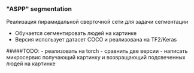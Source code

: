 ### "ASPP" segmentation
Реализация пирамидальной сверточной сети для задачи сегментации
 - Обучается сегментировать людей на картинке
 - Версия использует датасет COCO и реализована на TF2/Keras
 
 #####TODO:
    - реализовать на torch
    - сравнить две версии
    - написать микросервис получающий картинку 
      и возвращающий подсвеченных людей на картинке  
